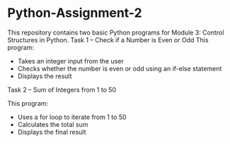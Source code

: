 # Python-Assignment-2
This repository contains two basic Python programs for Module 3: Control Structures in Python.
 Task 1 – Check if a Number is Even or Odd
This program:
- Takes an integer input from the user  
- Checks whether the number is even or odd using an if-else statement  
- Displays the result

Task 2 – Sum of Integers from 1 to 50

This program:
- Uses a for loop to iterate from 1 to 50  
- Calculates the total sum  
- Displays the final result